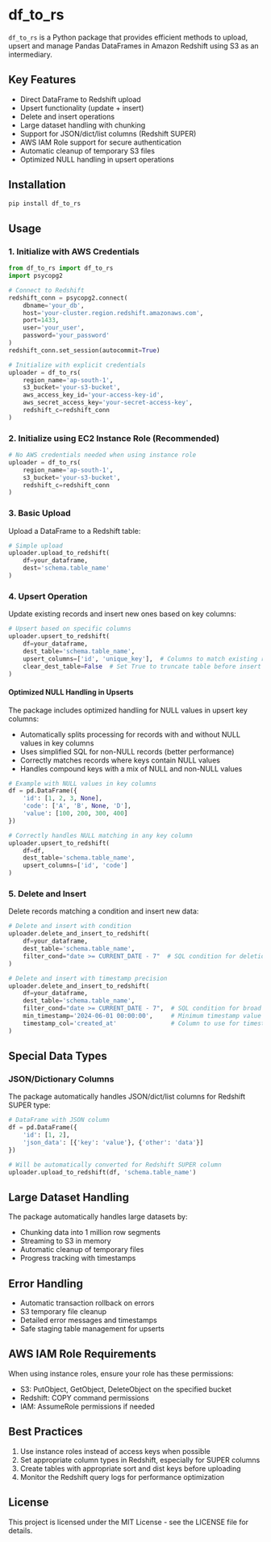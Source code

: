 # df_to_rs

`df_to_rs` is a Python package that provides efficient methods to upload, upsert and manage Pandas DataFrames in Amazon Redshift using S3 as an intermediary.

## Key Features

- Direct DataFrame to Redshift upload
- Upsert functionality (update + insert)
- Delete and insert operations
- Large dataset handling with chunking
- Support for JSON/dict/list columns (Redshift SUPER)
- AWS IAM Role support for secure authentication
- Automatic cleanup of temporary S3 files
- Optimized NULL handling in upsert operations

## Installation

```bash
pip install df_to_rs
```

## Usage

### 1. Initialize with AWS Credentials

```python
from df_to_rs import df_to_rs
import psycopg2

# Connect to Redshift
redshift_conn = psycopg2.connect(
    dbname='your_db',
    host='your-cluster.region.redshift.amazonaws.com',
    port=1433,
    user='your_user',
    password='your_password'
)
redshift_conn.set_session(autocommit=True)

# Initialize with explicit credentials
uploader = df_to_rs(
    region_name='ap-south-1',
    s3_bucket='your-s3-bucket',
    aws_access_key_id='your-access-key-id',
    aws_secret_access_key='your-secret-access-key',
    redshift_c=redshift_conn
)
```

### 2. Initialize using EC2 Instance Role (Recommended)

```python
# No AWS credentials needed when using instance role
uploader = df_to_rs(
    region_name='ap-south-1',
    s3_bucket='your-s3-bucket',
    redshift_c=redshift_conn
)
```

### 3. Basic Upload

Upload a DataFrame to a Redshift table:

```python
# Simple upload
uploader.upload_to_redshift(
    df=your_dataframe,
    dest='schema.table_name'
)
```

### 4. Upsert Operation

Update existing records and insert new ones based on key columns:

```python
# Upsert based on specific columns
uploader.upsert_to_redshift(
    df=your_dataframe,
    dest_table='schema.table_name',
    upsert_columns=['id', 'unique_key'],  # Columns to match existing records
    clear_dest_table=False  # Set True to truncate table before insert
)
```

#### Optimized NULL Handling in Upserts

The package includes optimized handling for NULL values in upsert key columns:

- Automatically splits processing for records with and without NULL values in key columns
- Uses simplified SQL for non-NULL records (better performance)
- Correctly matches records where keys contain NULL values
- Handles compound keys with a mix of NULL and non-NULL values

```python
# Example with NULL values in key columns
df = pd.DataFrame({
    'id': [1, 2, 3, None],
    'code': ['A', 'B', None, 'D'],
    'value': [100, 200, 300, 400]
})

# Correctly handles NULL matching in any key column
uploader.upsert_to_redshift(
    df=df,
    dest_table='schema.table_name',
    upsert_columns=['id', 'code']
)
```

### 5. Delete and Insert

Delete records matching a condition and insert new data:

```python
# Delete and insert with condition
uploader.delete_and_insert_to_redshift(
    df=your_dataframe,
    dest_table='schema.table_name',
    filter_cond="date >= CURRENT_DATE - 7"  # SQL condition for deletion
)

# Delete and insert with timestamp precision
uploader.delete_and_insert_to_redshift(
    df=your_dataframe,
    dest_table='schema.table_name',
    filter_cond="date >= CURRENT_DATE - 7",  # SQL condition for broad deletion
    min_timestamp='2024-06-01 00:00:00',     # Minimum timestamp value from DataFrame
    timestamp_col='created_at'               # Column to use for timestamp filtering
)
```

## Special Data Types

### JSON/Dictionary Columns

The package automatically handles JSON/dict/list columns for Redshift SUPER type:

```python
# DataFrame with JSON column
df = pd.DataFrame({
    'id': [1, 2],
    'json_data': [{'key': 'value'}, {'other': 'data'}]
})

# Will be automatically converted for Redshift SUPER column
uploader.upload_to_redshift(df, 'schema.table_name')
```

## Large Dataset Handling

The package automatically handles large datasets by:

- Chunking data into 1 million row segments
- Streaming to S3 in memory
- Automatic cleanup of temporary files
- Progress tracking with timestamps

## Error Handling

- Automatic transaction rollback on errors
- S3 temporary file cleanup
- Detailed error messages and timestamps
- Safe staging table management for upserts

## AWS IAM Role Requirements

When using instance roles, ensure your role has these permissions:

- S3: PutObject, GetObject, DeleteObject on the specified bucket
- Redshift: COPY command permissions
- IAM: AssumeRole permissions if needed

## Best Practices

1. Use instance roles instead of access keys when possible
2. Set appropriate column types in Redshift, especially for SUPER columns
3. Create tables with appropriate sort and dist keys before uploading
4. Monitor the Redshift query logs for performance optimization

## License

This project is licensed under the MIT License - see the LICENSE file for details.